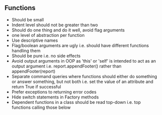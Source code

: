 ## Functions

- Should be small
- Indent level should not be greater than two
- Should do one thing and do it well, avoid flag arguments
- one level of abstraction per function
- Use descriptive names
- Flag/boolean arguments are ugly i.e. should have different functions handling them
- Should be pure i.e. no side effects
- Avoid output arguments in OOP as 'this' or 'self' is intended to act as an output argument i.e. report.appendFooter() rather than appendFooter(report)
- Separate command queries where functions should either do something or answer something, but not both i.e. set the value of an attribute and return True if successful
- Prefer exceptions to returning error codes
- Hide switch statements in Factory methods
- Dependent functions in a class should be read top-down i.e. top functions calling those below
